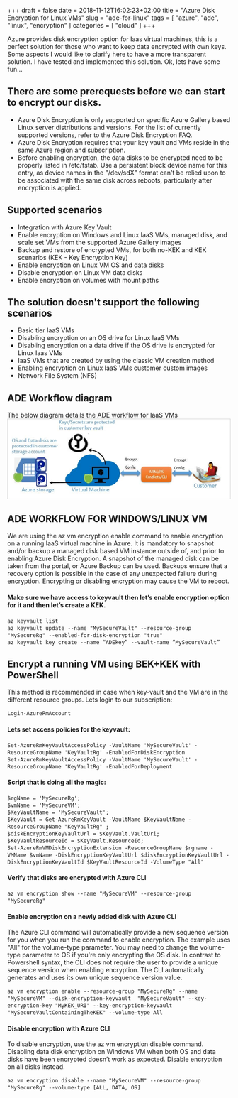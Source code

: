 +++ 
draft = false
date = 2018-11-12T16:02:23+02:00
title = "Azure Disk Encryption for Linux VMs"
slug = "ade-for-linux" 
tags = [
    "azure",
    "ade",
    "linux",
    "encryption"
]
categories = [
    "cloud"
]
+++

Azure provides disk encryption option for Iaas virtual machines, this is a perfect solution for those who want to keep data encrypted with own keys. Some aspects I would like to clarify here to have a more transparent solution. I have tested and implemented this solution. Ok, lets have some fun...

## There are some prerequests before we can start to encrypt our disks.
* Azure Disk Encryption is only supported on specific Azure Gallery based Linux server distributions and versions. For the list of currently supported versions, refer to the Azure Disk Encryption FAQ.
* Azure Disk Encryption requires that your key vault and VMs reside in the same Azure region and subscription.
* Before enabling encryption, the data disks to be encrypted need to be properly listed in /etc/fstab. Use a persistent block device name for this entry, as device names in the "/dev/sdX" format can't be relied upon to be associated with the same disk across reboots, particularly after encryption is applied.

## Supported scenarios
* Integration with Azure Key Vault
* Enable encryption on Windows and Linux IaaS VMs, managed disk, and scale set VMs from the supported Azure Gallery images
* Backup and restore of encrypted VMs, for both no-KEK and KEK scenarios (KEK - Key Encryption Key)
* Enable encryption on Linux VM OS and data disks
* Disable encryption on Linux VM data disks
* Enable encryption on volumes with mount paths

## The solution doesn't support the following scenarios
* Basic tier IaaS VMs
* Disabling encryption on an OS drive for Linux IaaS VMs
* Disabling encryption on a data drive if the OS drive is encrypted for Linux Iaas VMs
* IaaS VMs that are created by using the classic VM creation method
* Enabling encryption on Linux IaaS VMs customer custom images
* Network File System (NFS)

## ADE Workflow diagram

The below diagram details the ADE workflow for IaaS VMs
![ADE Workflow Diagram](/images/ade-diagram.jpg)

## ADE WORKFLOW FOR WINDOWS/LINUX VM
We are using the az vm encryption enable command to enable encryption on a running IaaS virtual machine in Azure.
It is mandatory to snapshot and/or backup a managed disk based VM instance outside of, and prior to enabling Azure Disk Encryption. A snapshot of the managed disk can be taken from the portal, or Azure Backup can be used. Backups ensure that a recovery option is possible in the case of any unexpected failure during encryption.
Encrypting or disabling encryption may cause the VM to reboot.

#### Make sure we have access to keyvault then let’s enable encryption option for it and then let’s create a KEK.
```
az keyvault list
az keyvault update --name "MySecureVault" --resource-group "MySecureRg" --enabled-for-disk-encryption "true"
az keyvault key create --name “ADEkey” --vault-name “MySecureVault”
```

## Encrypt a running VM using BEK+KEK with PowerShell

This method is recommended in case when key-vault and the VM are in the different resource groups.
Lets login to our subscription:
```
Login-AzureRmAccount
```

#### Lets set access policies for the keyvault:
```
Set-AzureRmKeyVaultAccessPolicy -VaultName 'MySecureVault' -ResourceGroupName 'KeyVaultRg' -EnabledForDiskEncryption
Set-AzureRmKeyVaultAccessPolicy -VaultName 'MySecureVault' -ResourceGroupName 'KeyVaultRg' -EnabledForDeployment 
```

#### Script that is doing all the magic:
```
$rgName = 'MySecureRg';
$vmName = 'MySecureVM';
$KeyVaultName = 'MySecureVault';
$KeyVault = Get-AzureRmKeyVault -VaultName $KeyVaultName -ResourceGroupName "KeyVaultRg" ;
$diskEncryptionKeyVaultUrl = $KeyVault.VaultUri;
$KeyVaultResourceId = $KeyVault.ResourceId; 
Set-AzureRmVMDiskEncryptionExtension -ResourceGroupName $rgname -VMName $vmName -DiskEncryptionKeyVaultUrl $diskEncryptionKeyVaultUrl -DiskEncryptionKeyVaultId $KeyVaultResourceId -VolumeType "All"
```
#### Verify that disks are encrypted with Azure CLI

```
az vm encryption show --name "MySecureVM" --resource-group "MySecureRg"
```

#### Enable encryption on a newly added disk with Azure CLI
The Azure CLI command will automatically provide a new sequence version for you when you run the command to enable encryption. The example uses "All" for the volume-type parameter. You may need to change the volume-type parameter to OS if you're only encrypting the OS disk. In contrast to Powershell syntax, the CLI does not require the user to provide a unique sequence version when enabling encryption. The CLI automatically generates and uses its own unique sequence version value.
```
az vm encryption enable --resource-group "MySecureRg" --name "MySecureVM" --disk-encryption-keyvault  "MySecureVault" --key-encryption-key "MyKEK_URI" --key-encryption-keyvault "MySecureVaultContainingTheKEK" --volume-type All
```

#### Disable encryption with Azure CLI

To disable encryption, use the az vm encryption disable command. Disabling data disk encryption on Windows VM when both OS and data disks have been encrypted doesn’t work as expected. Disable encryption on all disks instead.
```
az vm encryption disable --name "MySecureVM" --resource-group "MySecureRg" --volume-type [ALL, DATA, OS]
```








